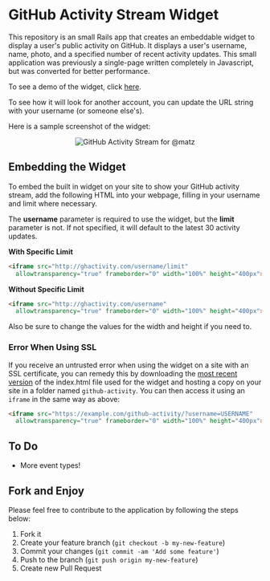 # GitHub Activity Stream Widget

This repository is an small Rails app that creates an embeddable widget to display a user's public activity on GitHub. It displays a user's username, name, photo, and a specified number of recent activity updates. This small application was previously a single-page written completely in Javascript, but was converted for better performance.

To see a demo of the widget, click [here](http://ghactivity.com/caseyscarborough).

To see how it will look for another account, you can update the URL string with your username (or someone else's).

Here is a sample screenshot of the widget:

<p align="center"><img src="https://caseyscarborough.github.com/github-activity/img/screenshot.png" title="GitHub Activity Stream for @matz" /></p>

## Embedding the Widget

To embed the built in widget on your site to show your GitHub activity stream, add the following HTML into your webpage, filling in your username and limit where necessary.

The **username** parameter is required to use the widget, but the **limit** parameter is not. If not specified, it will default to the latest 30 activity updates.

**With Specific Limit**
```html
<iframe src="http://ghactivity.com/username/limit"
  allowtransparency="true" frameborder="0" width="100%" height="400px"></iframe>
```

**Without Specific Limit**
```html
<iframe src="http://ghactivity.com/username"
  allowtransparency="true" frameborder="0" width="100%" height="400px"></iframe>
```

Also be sure to change the values for the width and height if you need to.

### Error When Using SSL

If you receive an untrusted error when using the widget on a site with an SSL certificate, you can remedy this by downloading the
[most recent version](https://raw.github.com/caseyscarborough/github-activity/gh-pages/index.html) of the index.html file used for the
widget and hosting a copy on your site in a folder named `github-activity`. You can then access it using an `iframe` in the same way as above:

```html
<iframe src="https://example.com/github-activity/?username=USERNAME"
  allowtransparency="true" frameborder="0" width="100%" height="400px"></iframe>
```

## To Do
* More event types!

## Fork and Enjoy

Please feel free to contribute to the application by following the steps below:

1. Fork it
2. Create your feature branch (`git checkout -b my-new-feature`)
3. Commit your changes (`git commit -am 'Add some feature'`)
4. Push to the branch (`git push origin my-new-feature`)
5. Create new Pull Request
